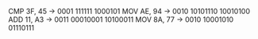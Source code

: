 CMP 3F, 45 → 0001 111111 1000101
MOV AE, 94 → 0010 10101110 10010100
ADD 11, A3 → 0011 00010001 10100011
MOV 8A, 77 → 0010 10001010 01110111

